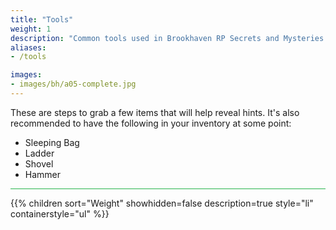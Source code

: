 ```yaml
---
title: "Tools"
weight: 1
description: "Common tools used in Brookhaven RP Secrets and Mysteries and how to get them."
aliases:
- /tools

images:
- images/bh/a05-complete.jpg
---
```


These are steps to grab a few items that will help reveal hints.
It's also recommended to have the following in your inventory at some point:

- Sleeping Bag
- Ladder
- Shovel
- Hammer

<hr style="background-color: #28b44c" size=8>

{{% children sort="Weight" showhidden=false description=true style="li" containerstyle="ul" %}}